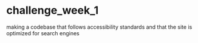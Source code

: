 # challenge_week_1
making a codebase that follows accessibility standards and that the site is optimized for search engines
